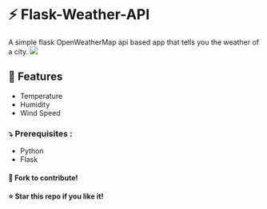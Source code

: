 # :zap: Flask-Weather-API 

A simple flask OpenWeatherMap api based app that tells you the weather of a city.
![](https://pravzzyy-flask-weather-api-1.glitch.me/)

## :wrench: Features
- Temperature
- Humidity
- Wind Speed

### :arrow_heading_down: Prerequisites :
- Python
- Flask


#### :fork_and_knife: Fork to contribute!  
#### :star: Star this repo if you like it!

